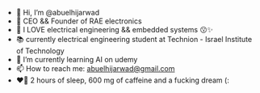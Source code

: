 - 👋 Hi, I’m @abuelhijarwad
- 🤑 CEO && Founder of RAE electronics
- 👀 I LOVE electrical engineering && embedded systems 😗✨
- 📚 currently electrical engineering student at Technion - Israel Institute of Technology
- 🌱 I’m currently learning AI on udemy
- 📫 How to reach me: abuelhijarwad@gmail.com
- ❤️‍🔥 2 hours of sleep, 600 mg of caffeine and a fucking dream (:
<!---
abuelhijarwad/abuelhijarwad is a ✨ special ✨ repository because its `README.md` (this file) appears on your GitHub profile.
You can click the Preview link to take a look at your changes.
--->
